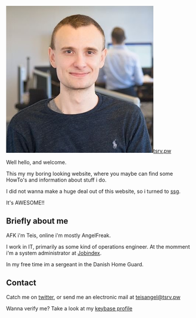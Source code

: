 <p class="title"><a href="https://tsrv.pw" class="h-card"><img src="assets/tac.jpg" class="avatar"><span class="p-name">tsrv.pw</span></a></p>
Well hello, and welcome.

This my my boring looking website, where you maybe can find some HowTo's and information about stuff i do.

I did not wanna make a huge deal out of this website, so i turned to [ssg](https://www.romanzolotarev.com/ssg.html).

It's AWESOME!!

## Briefly about me
AFK i'm Teis, online i'm mostly AngelFreak.

I work in IT, primarily as some kind of operations engineer.
At the momment i'm a system administrator at [Jobindex](https://jobindex.dk).

In my free time im a sergeant in the Danish Home Guard.

## Contact
Catch me on <a href="https://twitter.com/Teis_Angel">twitter</a>, or send me an electronic mail at <a href="mailto:teisangel@tsrv.pw" target="_blank">teisangel@tsrv.pw</a>

Wanna verify me? Take a look at my <a href="https://keybase.io/angelfreak">keybase profile</a>
